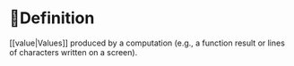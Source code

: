 # 📝Definition
[[value|Values]] produced by a computation (e.g., a function result or lines of characters written on a screen).